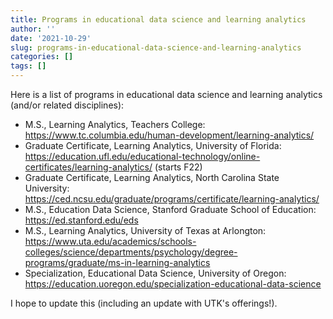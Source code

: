 ```yaml
---
title: Programs in educational data science and learning analytics
author: ''
date: '2021-10-29'
slug: programs-in-educational-data-science-and-learning-analytics
categories: []
tags: []
---
```


Here is a list of programs in educational data science and learning analytics (and/or related disciplines):

- M.S., Learning Analytics, Teachers College: https://www.tc.columbia.edu/human-development/learning-analytics/
- Graduate Certificate, Learning Analytics, University of Florida: https://education.ufl.edu/educational-technology/online-certificates/learning-analytics/ (starts F22)
- Graduate Certificate, Learning Analytics, North Carolina State University: https://ced.ncsu.edu/graduate/programs/certificate/learning-analytics/
- M.S., Education Data Science, Stanford Graduate School of Education: https://ed.stanford.edu/eds
- M.S., Learning Analytics, University of Texas at Arlongton: https://www.uta.edu/academics/schools-colleges/science/departments/psychology/degree-programs/graduate/ms-in-learning-analytics
- Specialization, Educational Data Science, University of Oregon: https://education.uoregon.edu/specialization-educational-data-science

I hope to update this (including an update with UTK's offerings!).